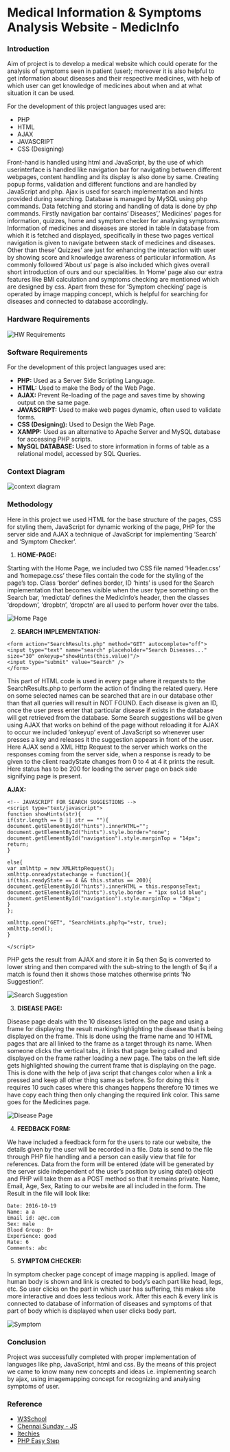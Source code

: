 # Medical Information & Symptoms Analysis Website - MedicInfo

### Introduction

Aim of project is to develop a medical website which could operate for the
analysis of symptoms seen in patient (user); moreover it is also helpful to get
information about diseases and their respective medicines, with help of which
user can get knowledge of medicines about when and at what situation it can be
used.

For the development of this project languages used are:

* PHP
* HTML
* AJAX
* JAVASCRIPT
* CSS (Designing)

Front-hand is handled using html and JavaScript, by the use of which userinterface is handled like navigation bar for navigating between different
webpages, content handling and its display is also done by same. Creating popup forms, validation and different functions and are handled by JavaScript and
php. Ajax is used for search implementation and hints provided during
searching. Database is managed by MySQL using php commands. Data fetching
and storing and handling of data is done by php commands. Firstly navigation bar contains’ Diseases’,’ Medicines’ pages for information,
quizzes, home and symptom checker for analysing symptoms. Information of
medicines and diseases are stored in table in database from which it is fetched
and displayed, specifically in these two pages vertical navigation is given to
navigate between stack of medicines and diseases. Other than these’ Quizzes’
are just for enhancing the interaction with user by showing score and knowledge
awareness of particular information. As commonly followed ‘About us‘ page is
also included which gives overall short introduction of ours and our specialities.
In ‘Home’ page also our extra features like BMI calculation and symptoms
checking are mentioned which are designed by css. Apart from these for
‘Symptom checking’ page is operated by image mapping concept, which is
helpful for searching for diseases and connected to database accordingly.


### Hardware Requirements

![HW Requirements](hardware.png)

### Software Requirements

For the development of this project languages used are:

* **PHP:** Used as a Server Side Scripting Language.
* **HTML:** Used to make the Body of the Web Page.
* **AJAX:** Prevent Re-loading of the page and saves time by showing
output on the same page.
* **JAVASCRIPT:** Used to make web pages dynamic, often used to
validate forms.
* **CSS (Designing):** Used to Design the Web Page.
* **XAMPP:** Used as an alternative to Apache Server and MySQL
database for accessing PHP scripts.
* **MySQL DATABASE:** Used to store information in forms of table as a
relational model, accessed by SQL Queries.

### Context Diagram

![context diagram](context.png)

### Methodology

Here in this project we used HTML for the base structure of the pages, CSS for
styling them, JavaScript for dynamic working of the page, PHP for the server
side and AJAX a technique of JavaScript for implementing ‘Search’ and
‘Symptom Checker’.

1. **HOME-PAGE:**

Starting with the Home Page, we included two CSS file named ‘Header.css’
and ‘homepage.css’ these files contain the code for the styling of the page’s
top. Class ‘border’ defines border, ID ‘hints’ is used for the Search
implementation that becomes visible when the user type something on the
Search bar, ‘medictab’ defines the MedicInfo’s header, then the classes
‘dropdown’, ‘dropbtn’, ‘dropctn’ are all used to perform hover over the tabs.

![Home Page](homepage.png)

2. **SEARCH IMPLEMENTATION:**

```
<form action="SearchResults.php" method="GET" autocomplete="off">
<input type="text" name="search" placeholder="Search Diseases..." size="30" onkeyup="showHints(this.value)"/>
<input type="submit" value="Search" />
</form>
```

This part of HTML code is used in every page where it requests to the
SearchResults.php to perform the action of finding the related query. Here on
some selected names can be searched that are in our database other than that all
queries will result in NOT FOUND. Each disease is given an ID, once the user
press enter that particular disease if exists in the database will get retrieved from
the database. Some Search suggestions will be given using AJAX that works on
behind of the page without reloading it for AJAX to occur we included
‘onkeyup’ event of JavaScript so whenever user presses a key and releases it the
suggestion appears in front of the user. Here AJAX send a XML Http Request
to the server which works on the responses coming from the server side, when a
response is ready to be given to the client readyState changes from 0 to 4 at 4 it
prints the result. Here status has to be 200 for loading the server page on back
side signifying page is present.

**AJAX:**

```
<!-- JAVASCRIPT FOR SEARCH SUGGESTIONS -->
<script type="text/javascript">
function showHints(str){
if(str.length == 0 || str == ""){
document.getElementById("hints").innerHTML="";
document.getElementById("hints").style.border="none";
document.getElementById("navigation").style.marginTop = "14px";
return;
}

else{
var xmlhttp = new XMLHttpRequest();
xmlhttp.onreadystatechange = function(){
if(this.readyState == 4 && this.status == 200){
document.getElementById("hints").innerHTML = this.responseText;
document.getElementById("hints").style.border = "1px solid blue";
document.getElementById("navigation").style.marginTop = "36px";
}
};

xmlhttp.open("GET", "SearchHints.php?q="+str, true);
xmlhttp.send();
}

</script>
```

PHP gets the result from AJAX and store it in $q then $q is converted to lower
string and then compared with the sub-string to the length of $q if a match is
found then it shows those matches otherwise prints ‘No Suggestion!’.

![Search Suggestion](searchsuggest.png)

3. **DISEASE PAGE:**

Disease page deals with the 10 diseases listed on the page and using a frame for
displaying the result marking/highlighting the disease that is being displayed on the frame. This is done using the frame name and 10 HTML pages that are all
linked to the frame as a target through its name. When someone clicks the
vertical tabs, it links that page being called and displayed on the frame rather
loading a new page. The tabs on the left side gets highlighted showing the
current frame that is displaying on the page. This is done with the help of java
script that changes color when a link a pressed and keep all other thing same as
before. So for doing this it requires 10 such cases where this changes happens
therefore 10 times we have copy each thing then only changing the required link
color. This same goes for the Medicines page. 

![Disease Page](diseasepage.png)

4. **FEEDBACK FORM:**

We have included a feedback form for the users to rate our website, the details
given by the user will be recorded in a file. Data is send to the file through PHP
file handling and a person can easily view that file for references. Data from the
form will be entered (date will be generated by the server side independent of
the user’s position by using date() object) and PHP will take them as a POST
method so that it remains private. Name, Email, Age, Sex, Rating to our website
are all included in the form. The Result in the file will look like:

```
Date: 2016-10-19
Name: a a
Email id: a@c.com
Sex: male
Blood Group: B+
Experience: good
Rate: 6
Comments: abc
```

5. **SYMPTOM CHECKER:**

In symptom checker page concept of image mapping is applied. Image of
human body is shown and link is created to body’s each part like head, legs, etc.
So user clicks on the part in which user has suffering, this makes site more
interactive and does less tedious work. After this each & every link is connected
to database of information of diseases and symptoms of that part of body which
is displayed when user clicks body part.

![Symptom](symptom.png)

### Conclusion

Project was successfully completed with proper implementation of languages
like php, JavaScript, html and css. By the means of this project we came to
know many new concepts and ideas i.e. implementing search by ajax, using
imagemapping concept for recognizing and analysing symptoms of user.

### Reference

* [W3School](https://www.w3schools.com/)
* [Chennai Sunday - JS](http://www.chennaisunday.com/jsradio.html)
* [Itechies](http://www.itechies.net/tutorials/jscript/jsexample.php-pid-jform.htm)
* [PHP Easy Step](http://www.phpeasystep.com/phptu/6.html)
